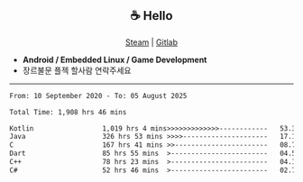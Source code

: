 <h2 align="center"> ☕ Hello </h2>

<p align="center">
  <a href="https://steamcommunity.com/id/Niforances/">Steam</a> |
  <a href="https://gitlab.com/niforances">Gitlab</a>
</p>

 - **Android / Embedded Linux / Game Development**
 - 장르불문 플젝 할사람 연락주세요

------

<!--START_SECTION:waka-->

```txt
From: 10 September 2020 - To: 05 August 2025

Total Time: 1,908 hrs 46 mins

Kotlin                 1,019 hrs 4 mins>>>>>>>>>>>>>------------   53.39 %
Java                   326 hrs 53 mins >>>>---------------------   17.13 %
C                      167 hrs 41 mins >>-----------------------   08.79 %
Dart                   85 hrs 55 mins  >------------------------   04.50 %
C++                    78 hrs 23 mins  >------------------------   04.11 %
C#                     52 hrs 46 mins  >------------------------   02.76 %
```

<!--END_SECTION:waka-->
